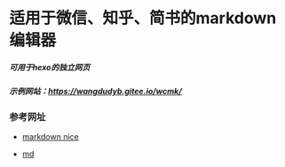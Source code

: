 # 适用于微信、知乎、简书的markdown编辑器

##### 可用于hexo的独立网页

##### 示例网站：https://wangdudyb.gitee.io/wcmk/

### 参考网址

- [markdown nice](https://github.com/mdnice/markdown-nice)

- [md](https://github.com/doocs/md)
